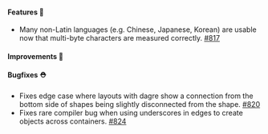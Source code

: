 #### Features 🚀

- Many non-Latin languages (e.g. Chinese, Japanese, Korean) are usable now that multi-byte characters are measured correctly. [#817](https://github.com/terrastruct/d2/pull/817)

#### Improvements 🧹

#### Bugfixes ⛑️

- Fixes edge case where layouts with dagre show a connection from the bottom side of shapes being slightly disconnected from the shape. [#820](https://github.com/terrastruct/d2/pull/820)
- Fixes rare compiler bug when using underscores in edges to create objects across containers. [#824](https://github.com/terrastruct/d2/pull/824)
